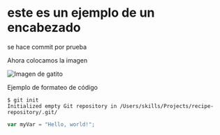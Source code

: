 # este es un ejemplo de un encabezado
se hace commit por prueba

Ahora colocamos la imagen

![Imagen de gatito](https://octodex.github.com/images/yaktocat.png)

Ejemplo de formateo de código

```
$ git init
Initialized empty Git repository in /Users/skills/Projects/recipe-repository/.git/
```
``` javascript
var myVar = "Hello, world!";
```
